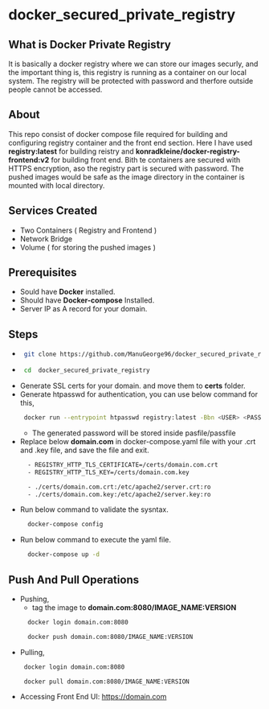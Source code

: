 # docker_secured_private_registry

## What is Docker Private Registry

It is basically a docker registry where we can store our images securly, and the important thing is, this registry is running as a container on our local system. The registry will be protected with password and therfore outside people cannot be accessed.

## About

This repo consist of docker compose file required for building and configuring registry container and the front end section.
Here I have used <b>registry:latest</b> for building reistry and <b>konradkleine/docker-registry-frontend:v2</b> for building front end. Bith te containers are secured with HTTPS encryption, aso the registry part is secured with password.
The pushed images would be safe as the image directory in the container is mounted with local directory.

## Services Created

- Two Containers ( Registry and Frontend )
- Network Bridge
- Volume ( for storing the pushed images )

## Prerequisites

-  Sould have <b>Docker</b> installed.
-  Should have <b>Docker-compose</b> Installed.
-  Server IP as A record for your domain.

## Steps

-  ```sh
    git clone https://github.com/ManuGeorge96/docker_secured_private_registry.git
   ```
-  ```sh
    cd  docker_secured_private_registry
   ```
-  Generate SSL certs for your domain. and move them to <b>certs</b> folder.
-  Generate htpasswd for authentication, you can use below command for this,
   ```sh
    docker run --entrypoint htpasswd registry:latest -Bbn <USER> <PASS> $(pwd)/pasfile/passfile
   ```
   - The generated password will be stored inside pasfile/passfile
- Replace below <b>domain.com</b> in docker-compose.yaml file with your .crt and .key file, and save the file and exit.
  ```sh
    - REGISTRY_HTTP_TLS_CERTIFICATE=/certs/domain.com.crt
    - REGISTRY_HTTP_TLS_KEY=/certs/domain.com.key
  ```
  ```sh
    - ./certs/domain.com.crt:/etc/apache2/server.crt:ro
    - ./certs/domain.com.key:/etc/apache2/server.key:ro
  ```
- Run below command to validate the sysntax.
  ```sh
    docker-compose config
  ```
- Run below command to execute the yaml file.
  ```sh
    docker-compose up -d
  ```  

## Push And Pull Operations

- Pushing,
  - tag the image to <b>domain.com:8080/IMAGE_NAME:VERSION</b>
  ```sh
    docker login domain.com:8080
  ```
  ```sh
    docker push domain.com:8080/IMAGE_NAME:VERSION
  ```
- Pulling,
  ```sh
   docker login domain.com:8080
  ```
  ```sh
   docker pull domain.com:8080/IMAGE_NAME:VERSION
  ```
- Accessing Front End UI: https://domain.com
  
  
    
